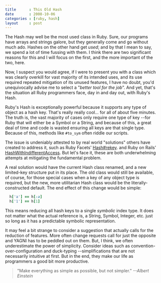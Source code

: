 ```yaml
---
title      : This Old Hash
date       : 2008-10-06
categories : [ruby, hash]
layout     : post
---
```


The Hash may well be the most used class in Ruby. Sure, our programs
have arrays and strings galore, but they generally come and go without
much ado. Hashes on the other hand get *used*; and by that I mean to
say, we spend a lot of time fussing with them. I think there are two
significant reasons for this and I will focus on the first, and
the more important of the two, here.

Now, I suspect you would agree, if I were to present you with a class
which was clearly overkill for vast majority of its intended uses, and
its use required repeated mitigation of its unused features, I have no
doubt, you'd unequivocally advise me to select a "<i>better tool for the job</i>".
And yet, that's the situation all Ruby programmers face, day in and
day out, with Ruby's Hash.

Ruby's Hash is exceptionally powerful because it supports any type of
object as a hash key. That's really really cool... for all of about
five minutes. The truth is, the vast majority of cases only require
one type of key --for Ruby that will either be a Symbol or a String,
and because of this, a great deal of time and code is wasted ensuring
all keys are that single type. Because of this, methods like 
<code>#to_sym</code> often riddle our scripts.

The issue is undeniably attested to by real world "solutions"
others have created to address it, such as Ruby Facets'
<a href="http://facets.rubyforge.org/doc/api/core/classes/Hash.html#M000124">Hash#rekey</a>.
and Ruby on Rails'
<a href="http://api.rubyonrails.org/classes/HashWithIndifferentAccess.html">HashWithIndifferentAccess</a>.
But let's face it, these are both underwhelming attempts at mitigating
the fundamental problem.

A real solution would have the current Hash class renamed, and a new
limited-key structure put in its place. The old class would still be
available, of course, for those special cases when a key of any object
type is required, but the new, more utilitarian Hash class would be
the literally-constructed default. The end effect of this change would
be simple:

```ruby
  h['a'] == h[:a]
  h['1'] == h[1]
```

This means reducing all hash keys to a single *symbolic* index type.
It does not matter what the actual reference is, a String, Symbol,
Integer, etc. just so long as it has a predictable symbolic
representation.

It may feel a bit strange to consider a suggestion that actually calls
for the reduction of features. More often change requests call for just
the opposite and YAGNI has to be peddled out on them. But, I think, we 
often underestimate the power of simplicity. Consider ideas such as 
convention-over-configuration and duck-typing --simplifications that
are not necessarily intuitive at first. But in the end, they make our
life as programmers a good bit more productive.

<blockquote>
"Make everything as simple as possible, but not simpler."
<cite>--Albert Einstein</cite>
</blockquote>

